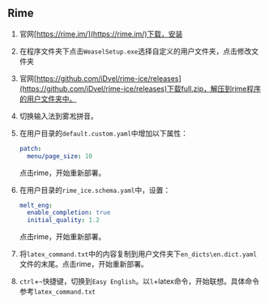 ## Rime

1. 官网[https://rime.im/](https://rime.im/)下载，安装

2. 在程序文件夹下点击`WeaselSetup.exe`选择自定义的用户文件夹，点击修改文件夹

3. 官网[https://github.com/iDvel/rime-ice/releases](https://github.com/iDvel/rime-ice/releases)下载full.zip，解压到rime程序的用户文件夹中。

4. 切换输入法到雾凇拼音。

5. 在用户目录的`default.custom.yaml`中增加以下属性：

   ```yaml
   patch:
     menu/page_size: 10
   ```

   点击rime，开始重新部署。

6. 在用户目录的`rime_ice.schema.yaml`中，设置：

   ```YAML
   melt_eng:
     enable_completion: true
     initial_quality: 1.2
   ```

   点击rime，开始重新部署。

7. 将`latex_command.txt`中的内容复制到用户文件夹下`en_dicts\en.dict.yaml`文件的末尾。点击rime，开始重新部署。

8. `ctrl`+`~`快捷键，切换到`Easy English`。以`l`+latex命令，开始联想。具体命令参考`latex_command.txt`
